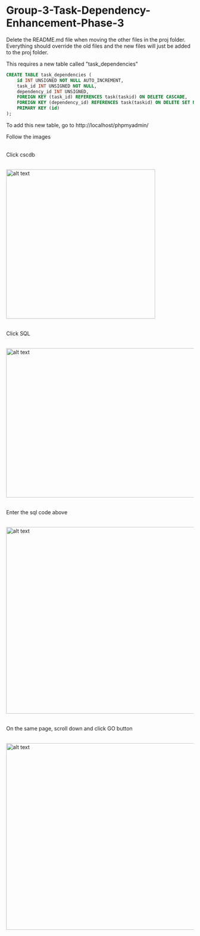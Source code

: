 # Group-3-Task-Dependency-Enhancement-Phase-3

Delete the README.md file when moving the other files in the proj folder. 
Everything should override the old files and the new files will just be added to the proj folder.

This requires a new table called "task_dependencies"

```sql
CREATE TABLE task_dependencies (
    id INT UNSIGNED NOT NULL AUTO_INCREMENT,
    task_id INT UNSIGNED NOT NULL,
    dependency_id INT UNSIGNED,
    FOREIGN KEY (task_id) REFERENCES task(taskid) ON DELETE CASCADE,
    FOREIGN KEY (dependency_id) REFERENCES task(taskid) ON DELETE SET NULL,
    PRIMARY KEY (id)
);
```

To add this new table, go to http://localhost/phpmyadmin/

Follow the images
<br>
<p><p>
<br>
Click cscdb
<br>
<p><p>
<br>
<img src="https://cdn.discordapp.com/attachments/1028895750819692616/1101260952642519110/image.png" alt="alt text" width="400" height="400">
<br>
<p><p>
<br>
Click SQL
<br>
<p><p>
<br>
<img src="https://cdn.discordapp.com/attachments/1028895750819692616/1101261089464922112/image.png" alt="alt text" width="1000" height="400">
<br>
<p><p>
<br>
Enter the sql code above
<br>
<p><p>
<br>
<img src="https://cdn.discordapp.com/attachments/1028895750819692616/1101261278049222706/image.png" alt="alt text" width="1000" height="500">    
<br>
<p><p>
<br>
On the same page, scroll down and click GO button
<br>
<p><p>
<br>
<img src="https://cdn.discordapp.com/attachments/1028895750819692616/1101261553950523523/image.png" alt="alt text" width="1000" height="500">    
    
    
    
   


